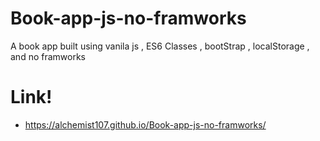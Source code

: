 # Book-app-js-no-framworks
A book app built using vanila js , ES6 Classes , bootStrap , localStorage ,   and no framworks 

# Link!

  - https://alchemist107.github.io/Book-app-js-no-framworks/
